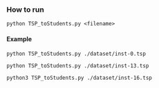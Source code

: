 ### How to run

```
python TSP_toStudents.py <filename>
```

#### Example
```
python TSP_toStudents.py ./dataset/inst-0.tsp
```

```
python TSP_toStudents.py ./dataset/inst-13.tsp
```

```
python3 TSP_toStudents.py ./dataset/inst-16.tsp
```